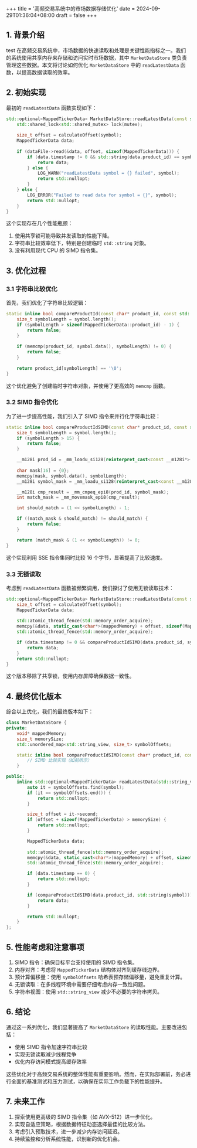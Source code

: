 +++
title = '高频交易系统中的市场数据存储优化'
date = 2024-09-29T01:36:04+08:00
draft = false
+++

## 1. 背景介绍

test
在高频交易系统中，市场数据的快速读取和处理是关键性能指标之一。我们的系统使用共享内存来存储和访问实时市场数据，其中 `MarketDataStore` 类负责管理这些数据。本文将讨论如何优化 `MarketDataStore` 中的 `readLatestData` 函数，以提高数据读取的效率。

## 2. 初始实现

最初的 `readLatestData` 函数实现如下：

```cpp
std::optional<MappedTickerData> MarketDataStore::readLatestData(const std::string& symbol) const {
    std::shared_lock<std::shared_mutex> lock(mutex);
    
    size_t offset = calculateOffset(symbol);
    MappedTickerData data;
    
    if (dataFile->read(&data, offset, sizeof(MappedTickerData))) {
        if (data.timestamp != 0 && std::string(data.product_id) == symbol) {
            return data;
        } else {
            LOG_WARN("readLatestData symbol = {} failed", symbol);
            return std::nullopt;
        }
    } else {
        LOG_ERROR("Failed to read data for symbol = {}", symbol);
        return std::nullopt;
    }
}
```

这个实现存在几个性能瓶颈：
1. 使用共享锁可能导致并发读取的性能下降。
2. 字符串比较效率低下，特别是创建临时 `std::string` 对象。
3. 没有利用现代 CPU 的 SIMD 指令集。

## 3. 优化过程

### 3.1 字符串比较优化

首先，我们优化了字符串比较逻辑：

```cpp
static inline bool compareProductId(const char* product_id, const std::string& symbol) {
    size_t symbolLength = symbol.length();
    if (symbolLength > sizeof(MappedTickerData::product_id) - 1) {
        return false;
    }
    
    if (memcmp(product_id, symbol.data(), symbolLength) != 0) {
        return false;
    }
    
    return product_id[symbolLength] == '\0';
}
```

这个优化避免了创建临时字符串对象，并使用了更高效的 `memcmp` 函数。

### 3.2 SIMD 指令优化

为了进一步提高性能，我们引入了 SIMD 指令来并行化字符串比较：

```cpp
static inline bool compareProductIdSIMD(const char* product_id, const std::string& symbol) {
    size_t symbolLength = symbol.length();
    if (symbolLength > 15) {
        return false;
    }

    __m128i prod_id = _mm_loadu_si128(reinterpret_cast<const __m128i*>(product_id));
    
    char mask[16] = {0};
    memcpy(mask, symbol.data(), symbolLength);
    __m128i symbol_mask = _mm_loadu_si128(reinterpret_cast<const __m128i*>(mask));

    __m128i cmp_result = _mm_cmpeq_epi8(prod_id, symbol_mask);
    int match_mask = _mm_movemask_epi8(cmp_result);

    int should_match = (1 << symbolLength) - 1;

    if ((match_mask & should_match) != should_match) {
        return false;
    }

    return (match_mask & (1 << symbolLength)) != 0;
}
```

这个实现利用 SSE 指令集同时比较 16 个字节，显著提高了比较速度。

### 3.3 无锁读取

考虑到 `readLatestData` 函数被频繁调用，我们探讨了使用无锁读取技术：

```cpp
std::optional<MappedTickerData> MarketDataStore::readLatestData(const std::string& symbol) const {
    size_t offset = calculateOffset(symbol);
    MappedTickerData data;
    
    std::atomic_thread_fence(std::memory_order_acquire);
    memcpy(&data, static_cast<char*>(mappedMemory) + offset, sizeof(MappedTickerData));
    std::atomic_thread_fence(std::memory_order_acquire);

    if (data.timestamp != 0 && compareProductIdSIMD(data.product_id, symbol)) {
        return data;
    }
    return std::nullopt;
}
```

这个版本移除了共享锁，使用内存屏障确保数据一致性。

## 4. 最终优化版本

综合以上优化，我们的最终版本如下：

```cpp
class MarketDataStore {
private:
    void* mappedMemory;
    size_t memorySize;
    std::unordered_map<std::string_view, size_t> symbolOffsets;

    static inline bool compareProductIdSIMD(const char* product_id, const std::string& symbol) {
        // SIMD 比较实现（如前所示）
    }

public:
    inline std::optional<MappedTickerData> readLatestData(std::string_view symbol) const noexcept {
        auto it = symbolOffsets.find(symbol);
        if (it == symbolOffsets.end()) {
            return std::nullopt;
        }

        size_t offset = it->second;
        if (offset + sizeof(MappedTickerData) > memorySize) {
            return std::nullopt;
        }

        MappedTickerData data;
        
        std::atomic_thread_fence(std::memory_order_acquire);
        memcpy(&data, static_cast<char*>(mappedMemory) + offset, sizeof(MappedTickerData));
        std::atomic_thread_fence(std::memory_order_acquire);

        if (data.timestamp == 0) {
            return std::nullopt;
        }

        if (compareProductIdSIMD(data.product_id, std::string(symbol))) {
            return data;
        }

        return std::nullopt;
    }
};
```

## 5. 性能考虑和注意事项

1. SIMD 指令：确保目标平台支持使用的 SIMD 指令集。
2. 内存对齐：考虑将 `MappedTickerData` 结构体对齐到缓存线边界。
3. 预计算偏移量：使用 `symbolOffsets` 哈希表预存储偏移量，避免重复计算。
4. 无锁读取：在多线程环境中需要仔细考虑内存一致性问题。
5. 字符串视图：使用 `std::string_view` 减少不必要的字符串拷贝。

## 6. 结论

通过这一系列优化，我们显著提高了 `MarketDataStore` 的读取性能。主要改进包括：
- 使用 SIMD 指令加速字符串比较
- 实现无锁读取减少线程竞争
- 优化内存访问模式提高缓存效率

这些优化对于高频交易系统的整体性能有重要影响。然而，在实际部署前，务必进行全面的基准测试和压力测试，以确保在实际工作负载下的性能提升。

## 7. 未来工作

1. 探索使用更高级的 SIMD 指令集（如 AVX-512）进一步优化。
2. 实现自适应策略，根据数据特征动态选择最佳的比较方法。
3. 考虑引入预取技术，进一步减少内存访问延迟。
4. 持续监控和分析系统性能，识别新的优化机会。